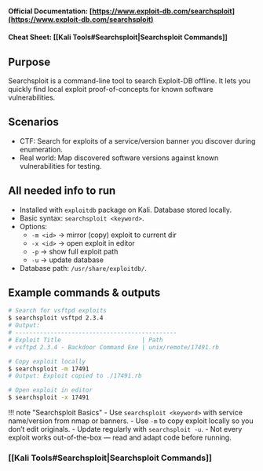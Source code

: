 #### Official Documentation: [https://www.exploit-db.com/searchsploit](https://www.exploit-db.com/searchsploit)
#### Cheat Sheet: [[Kali Tools#Searchsploit|Searchsploit Commands]]
## Purpose
Searchsploit is a command-line tool to search Exploit-DB offline. It lets you quickly find local exploit proof-of-concepts for known software vulnerabilities.

## Scenarios
- CTF: Search for exploits of a service/version banner you discover during enumeration.  
- Real world: Map discovered software versions against known vulnerabilities for testing.

## All needed info to run
- Installed with `exploitdb` package on Kali. Database stored locally.  
- Basic syntax: `searchsploit <keyword>`.  
- Options:
  - `-m <id>` → mirror (copy) exploit to current dir  
  - `-x <id>` → open exploit in editor  
  - `-p` → show full exploit path  
  - `-u` → update database  
- Database path: `/usr/share/exploitdb/`.

## Example commands & outputs
```bash
# Search for vsftpd exploits
$ searchsploit vsftpd 2.3.4
# Output:
# ----------------------------------------------
# Exploit Title                       | Path
# vsftpd 2.3.4 - Backdoor Command Exe | unix/remote/17491.rb

# Copy exploit locally
$ searchsploit -m 17491
# Output: Exploit copied to ./17491.rb

# Open exploit in editor
$ searchsploit -x 17491
```

!!! note "Searchsploit Basics"
	- Use `searchsploit <keyword>` with service name/version from nmap or banners.
	- Use `-m` to copy exploit locally so you don’t edit originals.
	- Update regularly with `searchsploit -u`.
	- Not every exploit works out-of-the-box — read and adapt code before running.

### [[Kali Tools#Searchsploit|Searchsploit Commands]]